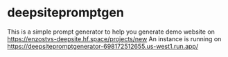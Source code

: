 # deepsitepromptgen

This is a simple prompt generator to help you generate demo website on https://enzostvs-deepsite.hf.space/projects/new
An instance is running on https://deepsitepromptgenerator-698172512655.us-west1.run.app/
